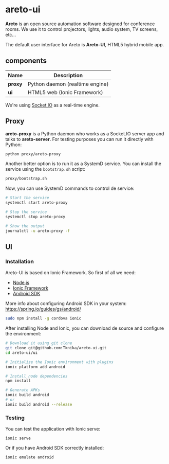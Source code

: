 # areto-ui

**Areto** is an open source automation software designed for conference rooms. We use it to control projectors, lights, audio system, TV screens, etc...

The default user interface for Areto is **Areto-UI**, HTML5 hybrid mobile app.

## components

|Name          | Description                      |
|--------------|----------------------------------|
|**proxy**     | Python daemon (realtime engine)  |
|**ui**        | HTML5 web (Ionic Framework)      |

We're using [Socket.IO](http://socket.io/) as a real-time engine.

## Proxy

**areto-proxy** is a Python daemon who works as a Socket.IO server app and talks to **areto-server**. For testing purposes you can run it directly with Python:

```sh
python proxy/areto-proxy
```

Another better option is to run it as a SystemD service. You can install the service using the `bootstrap.sh` script:

```sh
proxy/bootstrap.sh
```

Now, you can use SystemD commands to control de service:

```sh
# Start the service
systemctl start areto-proxy

# Stop the service
systemctl stop areto-proxy

# Show the output
journalctl -u areto-proxy -f
```

## UI

### Installation

Areto-UI is based on Ionic Framework. So first of all we need:
- [Node.js](https://nodejs.org/en/)
- [Ionic Framework](http://ionicframework.com/)
- [Android SDK](http://developer.android.com/sdk/index.html#Other)

More info about configuring Android SDK in your system: https://spring.io/guides/gs/android/

```sh
sudo npm install -g cordova ionic
```

After installing Node and Ionic, you can download de source and configure the environment: 

```sh
# Download it using git clone
git clone git@github.com:Tknika/areto-ui.git
cd areto-ui/ui

# Initialize the Ionic environment with plugins
ionic platform add android

# Install node dependencies
npm install

# Generate APKs
ionic build android
# or
ionic build android --release
```

### Testing

You can test the application with Ionic serve:

```
ionic serve
```

Or if you have Android SDK correctly installed:

```
ionic emulate android
```

